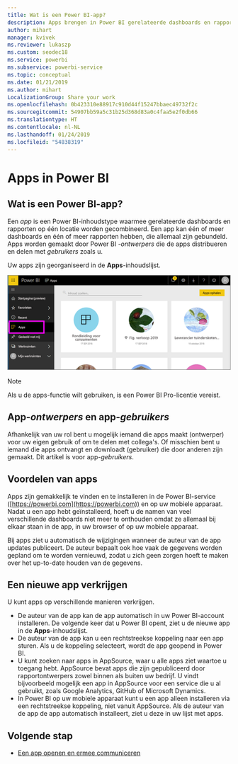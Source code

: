 ```yaml
---
title: Wat is een Power BI-app?
description: Apps brengen in Power BI gerelateerde dashboards en rapporten allemaal op één plek samen.
author: mihart
manager: kvivek
ms.reviewer: lukaszp
ms.custom: seodec18
ms.service: powerbi
ms.subservice: powerbi-service
ms.topic: conceptual
ms.date: 01/21/2019
ms.author: mihart
LocalizationGroup: Share your work
ms.openlocfilehash: 0b423310e88917c910d44f15247bbaec49732f2c
ms.sourcegitcommit: 54907bb59a5c31b25d368d83a0c4faa5e2f0db66
ms.translationtype: HT
ms.contentlocale: nl-NL
ms.lasthandoff: 01/24/2019
ms.locfileid: "54838319"
---
```

# <a name="apps-in-power-bi"></a>Apps in Power BI
## <a name="what-is-a-power-bi-app"></a>Wat is een Power BI-app?
Een *app* is een Power BI-inhoudstype waarmee gerelateerde dashboards en rapporten op één locatie worden gecombineerd. Een app kan één of meer dashboards en één of meer rapporten hebben, die allemaal zijn gebundeld. Apps worden gemaakt door Power BI *-ontwerpers* die de apps distribueren en delen met *gebruikers* zoals u. 

Uw apps zijn georganiseerd in de **Apps**-inhoudslijst.

![Apps in Power BI](./media/end-user-apps/power-bi-apps-nav.png)

> [!NOTE]
> Als u de apps-functie wilt gebruiken, is een Power BI Pro-licentie vereist. <!-- add link to how to figure out your license -->

## <a name="app-designers-and-app-consumers"></a>App-***ontwerpers*** en app-***gebruikers***
Afhankelijk van uw rol bent u mogelijk iemand die apps maakt (ontwerper) voor uw eigen gebruik of om te delen met collega's. Of misschien bent u iemand die apps ontvangt en downloadt (gebruiker) die door anderen zijn gemaakt. Dit artikel is voor app-*gebruikers*.

## <a name="advantages-of-apps"></a>Voordelen van apps
Apps zijn gemakkelijk te vinden en te installeren in de Power BI-service ([https://powerbi.com](https://powerbi.com)) en op uw mobiele apparaat. Nadat u een app hebt geïnstalleerd, hoeft u de namen van veel verschillende dashboards niet meer te onthouden omdat ze allemaal bij elkaar staan in de app, in uw browser of op uw mobiele apparaat.

Bij apps ziet u automatisch de wijzigingen wanneer de auteur van de app updates publiceert. De auteur bepaalt ook hoe vaak de gegevens worden gepland om te worden vernieuwd, zodat u zich geen zorgen hoeft te maken over het up-to-date houden van de gegevens. 

<!-- add conceptual art -->
## <a name="get-a-new-app"></a>Een nieuwe app verkrijgen
U kunt apps op verschillende manieren verkrijgen. 
- De auteur van de app kan de app automatisch in uw Power BI-account installeren. De volgende keer dat u Power BI opent, ziet u de nieuwe app in de **Apps**-inhoudslijst. 
- De auteur van de app kan u een rechtstreekse koppeling naar een app sturen. Als u de koppeling selecteert, wordt de app geopend in Power BI.
- U kunt zoeken naar apps in AppSource, waar u alle apps ziet waartoe u toegang hebt. AppSource bevat apps die zijn gepubliceerd door rapportontwerpers zowel binnen als buiten uw bedrijf. U vindt bijvoorbeeld mogelijk een app in AppSource voor een service die u al gebruikt, zoals Google Analytics, GitHub of Microsoft Dynamics. 
- In Power BI op uw mobiele apparaat kunt u een app alleen installeren via een rechtstreekse koppeling, niet vanuit AppSource. Als de auteur van de app de app automatisch installeert, ziet u deze in uw lijst met apps.


## <a name="next-step"></a>Volgende stap
* [Een app openen en ermee communiceren](end-user-app-view.md)

